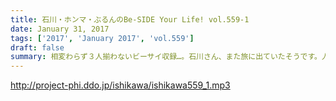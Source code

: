 ```yaml
---
title: 石川・ホンマ・ぶるんのBe-SIDE Your Life! vol.559-1
date: January 31, 2017
tags: ['2017', 'January 2017', 'vol.559']
draft: false
summary: 相変わらず３人揃わないビーサイ収録…。石川さん、また旅に出ていたそうです。人生は旅である、その１SAITO
---
```


http://project-phi.ddo.jp/ishikawa/ishikawa559_1.mp3